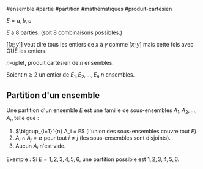 #ensemble #partie #partition #mathématiques #produit-cartésien

$E = {a,b,c}$

$E$ a 8 parties. (soit 8 combinaisons possibles.)

$[[x;y]]$ veut dire tous les entiers de $x$ à $y$ comme $[x;y]$ mais cette fois avec QUE les entiers.

$n$-uplet, produit cartésien de $n$ ensembles.

Soient $n \geq 2$ un entier de $E_1, E_2, \dots , E_n$ $n$ ensembles.

## Partition d'un ensemble

Une partition d'un ensemble $E$ est une famille de sous-ensembles ${A_1, A_2, ..., A_n}$ telle que :

1. $\bigcup_{i=1}^{n} A_i = E$ (l'union des sous-ensembles couvre tout $E$).
2. $A_i \cap A_j = \emptyset$ pour tout $i \neq j$ (les sous-ensembles sont disjoints).
3. Aucun $A_i$ n'est vide.

Exemple : Si $E = {1,2,3,4,5,6}$, une partition possible est ${{1,2}, {3,4}, {5,6}}$.